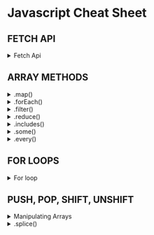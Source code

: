 # Javascript Cheat Sheet

## FETCH API
<details><summary>Fetch Api</summary>

```javascript
  const [apiData, setApiData] = useState();
  console.log('apiData', apiData);

  const getApi = async () => {
    const res = await fetch(
      'https://whateverwebsite'
    );
    const data = await res.json();
    setApiData(data);
  };

  useEffect(() => {
    getApi();
  }, []);
```
</details>

## ARRAY METHODS
<details><summary>.map()</summary>

<p>.map() creates a new array off of one</p>
<p>double every number in an array</p>

```javascript
  const numbers = [1,2,3,4,5];
  const numbersDoubled = numbers.map(number => number * 2);
```
<p>use to create syntax</p>

```javascript
  const todosMapped = todos.map((todo, index) => (
            <div className='todo' key={index}>
              <li>{todo}</li>
              <button className='todo-button' onClick={() => removeTodoFilter(todo)}>x</button>
            </div>
          ))
```
</details>

<details><summary>.forEach()</summary>

<p>.forEach() creates a loop through every index of the array</p>
<p>sum of all numbers in an array</p>

```javascript
  let sum = 0;
  numbers.forEach(number => {
    sum = sum + number;
  });
  console.log('sum', sum);
```
<p>-or-</p>

```javascript
  const getsum = (numbers) => {
    let sum = 0;
    numbers.forEach(number => {
      sum += number;
    });
    return sum;
  }
  console.log('summed', getsum(numbers))
```
</details>

<details><summary>.filter()</summary>

<p>.filter() creates a new array with filtered out objects/index</p>
<p>filter out all even numbers</p>

```javascript
  const numbers = [1,2,3,4,5,6];

  const even = numbers.filter(number => number % 2 === 0);
```

<p>filter out people over 18</p>

```javascript
  const people = [
      {
          name: 'john',
          age: 38
      },
      {
          name: 'naghmeh',
          age: 33
      },
      {
          name: 'Donny',
          age: 16
      }
  ];

  const adults = people.filter(person => person.age >= 18);
```

<p>filter out duplicate w/o Set</p>

```javascript
  const numbers = [1,2,3,4,5,6,5,4,3];
  
  const noDuplicates = numbers.filter((value, index) => {
    return numbers.indexOf(value) === index;
  });
```
<p>filter out duplicate using Set</p>

```javascript
  const numbers = [1,2,3,4,5,6,5,4,3];
  
  const noDuplicateNumbers = [...new Set(numbers)];
```
</details>

<details><summary>.reduce()</summary>

<p>.reduce() reduces array down using accumulator and initial value</p>
<p>sum of all numbers in an array</p>

```javascript
  const numbers = [1,2,3,4,5,6];

  const sum = numbers.reduce((accumulator, value) => {
    return accumulator + value;
  }, 0)

  //sum = 21
```

<p>return biggest number</p>

```javascript
  const numbers = [1,2,3,4,5,6];

  const max = numbers.reduce((accumulator, value) => {
    if (accumulator > value) {
      return accumulator;
    } else {
      return value;
    }
  });

  //max = 6
```
</details>

<details><summary>.includes()</summary>

<p>.includes() looks to find true/false of statement asked</p>

```javascript
  const numbers = [1,2,3,4,5,6];

  const threeExist = numbers.includes(3)

  //result = true
```
</details>

<details><summary>.some()</summary>

<p>.some() looks to find if some in an array true/false of statement asked</p>

```javascript
  const numbers = [1,2,3,4,5,6];

  const threeExist = numbers.some(numnber => number === 3)

  //result = true
```
</details>

<details><summary>.every()</summary>

<p>.every() looks to find if every in an array true/false of statement asked</p>

```javascript
  const numbers = [4,5,6];

  const greaterThanFour = numbers.every(numnber => number > 3)

  //result = true
```
</details>

## FOR LOOPS
<details><summary>For loop</summary>
<p>regular for loop set up</p>

```javascript
  let array = [];
  for(let i = 0; i < 5; i++) {
    array.push(i)
  }
```

<p>looping through existing array</p>

```javascript
  let array = [1,2,3,4,5];
  for(let i = 0; i < array.length; i++) {
    console.log(array[i]);
  }
```
</details>

## PUSH, POP, SHIFT, UNSHIFT
<details><summary>Manipulating Arrays</summary>
<p>Push - adds to end of array</p>

```javascript
  const numbers = [1,2,3,4,5];

  numbers.push(6);

  // adds 6 to end of array
```
<p>Pop - removes last item in array</p>

```javascript
  const numbers = [1,2,3,4,5];

  numbers.pop();

  // removes 5 to end of array
```
<p>unshift - adds item to beginning of array</p>

```javascript
  const numbers = [1,2,3,4,5];

  numbers.unshift(7);

  // adds 7 to beginning of array
```
<p>shift - removes item from beginning of array</p>

```javascript
  const numbers = [1,2,3,4,5];

  numbers.shift();

  // removes 1 from beginning of array
```
</details>
<details><summary>.splice()</summary>

<p>.splice() adds and or removes items in an array</p>
<p>.splice(0,0,0) first is the position, second is amount top remove, third is what to add to array</p>

```javascript
  const numbers = [1,2,3,4,5,6];

  numbers.splice(2,2)

  //at position 2 remove two items
```
```javascript
  const numbers = [1,2,3,4,5,6];

  numbers.splice(2,0, 9,10)

  //after position 2 remove no items, but add 9 and 10 to the array at that point
```
</details>
